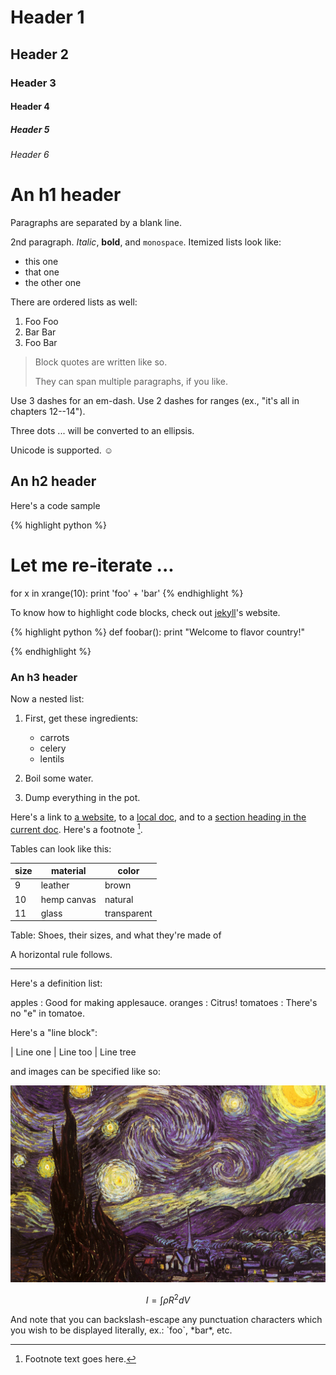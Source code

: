 ---
---
# Header 1

## Header 2

### Header 3

#### Header 4

##### Header 5

###### Header 6

An h1 header
============

Paragraphs are separated by a blank line.

2nd paragraph. *Italic*, **bold**, and `monospace`. Itemized lists
look like:

  * this one
  * that one
  * the other one

There are ordered lists as well:

1. Foo Foo
2. Bar Bar
3. Foo Bar

> Block quotes are
> written like so.
>
> They can span multiple paragraphs,
> if you like.

Use 3 dashes for an em-dash. Use 2 dashes for ranges (ex., "it's all
in chapters 12--14").

Three dots ... will be converted to an ellipsis.

Unicode is supported. ☺


An h2 header
------------

Here's a code sample

{% highlight python %}
# Let me re-iterate ...
for x in xrange(10):
    print 'foo' + 'bar'
{% endhighlight %}

To know how to highlight code blocks, check out [jekyll](http://jekyllrb.com/docs/templates/#code-snippet-highlighting)'s website.

{% highlight python %}
def foobar():
    print "Welcome to flavor country!"

{% endhighlight %}

### An h3 header ###

Now a nested list:

 1. First, get these ingredients:

      * carrots
      * celery
      * lentils

 2. Boil some water.

 3. Dump everything in the pot.

Here's a link to [a website](http://foo.bar), to a [local doc](local-doc.html), and to a [section heading in the current doc](#an-h2-header). Here's a footnote [^1].

[^1]: Footnote text goes here.

Tables can look like this:

size |  material    |  color
---- |  ------------|  ------------
9    | leather      | brown
10   | hemp canvas  | natural
11   | glass        | transparent

Table: Shoes, their sizes, and what they're made of

A horizontal rule follows.

***

Here's a definition list:

apples
  : Good for making applesauce.
oranges
  : Citrus!
tomatoes
  : There's no "e" in tomatoe.

Here's a "line block":

| Line one
|   Line too
| Line tree

and images can be specified like so:

![example image](images/van-gogh.jpg)

$$I = \int \rho R^{2} dV$$

And note that you can backslash-escape any punctuation characters
which you wish to be displayed literally, ex.: \`foo\`, \*bar\*, etc.
